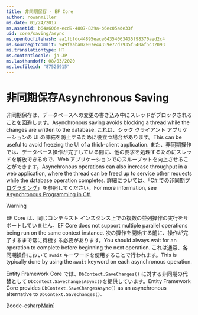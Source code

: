 ```yaml
---
title: 非同期保存 - EF Core
author: rowanmiller
ms.date: 01/24/2017
ms.assetid: b64a606e-ecd9-4807-829a-b6ec05ade33f
uid: core/saving/async
ms.openlocfilehash: aa1fbfdc44895eace04354063435f98370aed2c4
ms.sourcegitcommit: 949faaba02e07e44359e77d7935f540af5c32093
ms.translationtype: HT
ms.contentlocale: ja-JP
ms.lasthandoff: 08/03/2020
ms.locfileid: "87526915"
---
```

# <a name="asynchronous-saving"></a><span data-ttu-id="6ae19-102">非同期保存</span><span class="sxs-lookup"><span data-stu-id="6ae19-102">Asynchronous Saving</span></span>

<span data-ttu-id="6ae19-103">非同期保存は、データベースへの変更の書き込み中にスレッドがブロックされることを回避します。</span><span class="sxs-lookup"><span data-stu-id="6ae19-103">Asynchronous saving avoids blocking a thread while the changes are written to the database.</span></span> <span data-ttu-id="6ae19-104">これは、シック クライアント アプリケーションの UI の凍結を防止するために役立つ場合があります。</span><span class="sxs-lookup"><span data-stu-id="6ae19-104">This can be useful to avoid freezing the UI of a thick-client application.</span></span> <span data-ttu-id="6ae19-105">また、非同期操作では、データベース操作が完了している間に、他の要求を処理するためにスレッドを解放できるので、Web アプリケーションでのスループットを向上させることができます。</span><span class="sxs-lookup"><span data-stu-id="6ae19-105">Asynchronous operations can also increase throughput in a web application, where the thread can be freed up to service other requests while the database operation completes.</span></span> <span data-ttu-id="6ae19-106">詳細については、「[C# での非同期プログラミング](/dotnet/csharp/async)」を参照してください。</span><span class="sxs-lookup"><span data-stu-id="6ae19-106">For more information, see [Asynchronous Programming in C#](/dotnet/csharp/async).</span></span>

> [!WARNING]  
> <span data-ttu-id="6ae19-107">EF Core は、同じコンテキスト インスタンス上での複数の並列操作の実行をサポートしていません。</span><span class="sxs-lookup"><span data-stu-id="6ae19-107">EF Core does not support multiple parallel operations being run on the same context instance.</span></span> <span data-ttu-id="6ae19-108">次の操作を開始する前に、操作が完了するまで常に待機する必要があります。</span><span class="sxs-lookup"><span data-stu-id="6ae19-108">You should always wait for an operation to complete before beginning the next operation.</span></span> <span data-ttu-id="6ae19-109">これは通常、各同期操作において `await` キーワードを使用することで行われます。</span><span class="sxs-lookup"><span data-stu-id="6ae19-109">This is typically done by using the `await` keyword on each asynchronous operation.</span></span>

<span data-ttu-id="6ae19-110">Entity Framework Core では、`DbContext.SaveChanges()` に対する非同期の代替として `DbContext.SaveChangesAsync()`を提供しています。</span><span class="sxs-lookup"><span data-stu-id="6ae19-110">Entity Framework Core provides `DbContext.SaveChangesAsync()` as an asynchronous alternative to `DbContext.SaveChanges()`.</span></span>

[!code-csharp[Main](../../../samples/core/Saving/Async/Sample.cs#Sample)]
